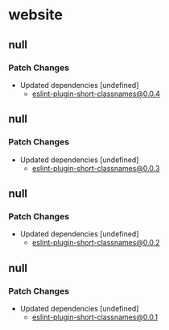 # website

## null

### Patch Changes

-   Updated dependencies [undefined]
    -   eslint-plugin-short-classnames@0.0.4

## null

### Patch Changes

-   Updated dependencies [undefined]
    -   eslint-plugin-short-classnames@0.0.3

## null

### Patch Changes

-   Updated dependencies [undefined]
    -   eslint-plugin-short-classnames@0.0.2

## null

### Patch Changes

-   Updated dependencies [undefined]
    -   eslint-plugin-short-classnames@0.0.1
